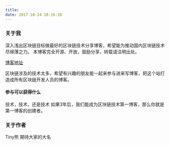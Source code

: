 ```yaml
---
title: 
date: 2017-10-24 18:16:10
---
```


### 关于我

深入浅出区块链目标做最好的区块链技术分享博客，希望能为推动国内区块链技术尽绵薄之力。
本博客完全开源、开放，鼓励分享，转载请注明出处。

[博客地址](https://github.com/xilibi2003/learnblockchain)

区块链涉及的技术太多，希望有兴趣的朋友能一起来参与进来写博客，把这个站打造成所有区块链开发人员的博客。

#### 参与可以获得什么
技术，技术，还是技术
如果3年后，我们能成为区块链技术第一博客，那么你就是第一博客的创建者。

### 关于作者
Tiny熊
期待大家的大名




